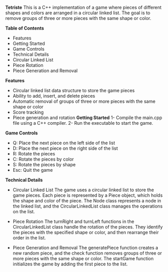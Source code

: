 **Tetriste**
This is a C++ implementation of a game where pieces of different shapes and colors are arranged in a circular linked list. The goal is to remove groups of three or more pieces with the same shape or color.

**Table of Contents**

- Features
- Getting Started
- Game Controls
- Technical Details
- Circular Linked List
- Piece Rotation
- Piece Generation and Removal

**Features**

- Circular linked list data structure to store the game pieces
- Ability to add, insert, and delete pieces
- Automatic removal of groups of three or more pieces with the same shape or color
- Score tracking
- Piece generation and rotation
  **Getting Started**
  1- Compile the main.cpp file using a C++ compiler.
  2- Run the executable to start the game.

**Game Controls**

- Q: Place the next piece on the left side of the list
- D: Place the next piece on the right side of the list
- R: Rotate the pieces
- C: Rotate the pieces by color
- S: Rotate the pieces by shape
- Esc: Quit the game

**Technical Details**

- Circular Linked List
  The game uses a circular linked list to store the game pieces. Each piece is represented by a Piece object, which holds the shape and color of the piece. The Node class represents a node in the linked list, and the CircularLinkedList class manages the operations on the list.

- Piece Rotation
  The turnRight and turnLeft functions in the CircularLinkedList class handle the rotation of the pieces. They identify the pieces with the specified shape or color, and then rearrange their order in the list.

- Piece Generation and Removal
  The generatePiece function creates a new random piece, and the check function removes groups of three or more pieces with the same shape or color. The startGame function initializes the game by adding the first piece to the list.
